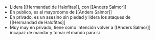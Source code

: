 - Lidera [[Hermandad de Halofitas]], con [[Anders Salmor]]
- En publico, es el mayordomo de [[Anders Salmor]]
- En privado, es un asesino sin piedad y lidera los ataques de [[Hermandad de Halofitas]]
- Muy muy en privado, tiene como intención volver a [[Anders Salmor]] incapaz de mandar y tomar el mando para si